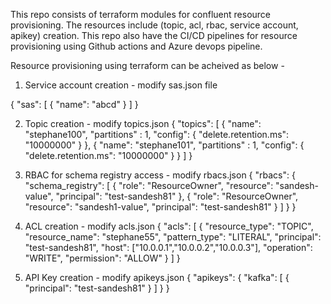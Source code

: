 This repo consists of terraform modules for confluent resource provisioning. The resources include (topic, acl, rbac, service account, apikey) creation. This repo also have the CI/CD pipelines for resource provisioning using Github actions and Azure devops pipeline.

Resource provisioning using terraform can be acheived as below - 

1. Service account creation - modify sas.json file 

{
    "sas": [
       {
         "name": "abcd"
       }
    ]
  }

2. Topic creation - modify topics.json
{
    "topics": [
      {
        "name": "stephane100",
        "partitions" : 1,
        "config": {
          "delete.retention.ms": "10000000"
        }
      },
      {
        "name": "stephane101",
        "partitions" : 1,
        "config": {
          "delete.retention.ms": "10000000"
        }
      }
    ]
  }

3. RBAC for schema registry access - modify rbacs.json
{
    "rbacs": {
      "schema_registry": [
        {
          "role": "ResourceOwner",
          "resource": "sandesh-value",
          "principal": "test-sandesh81"
        },
        {
            "role": "ResourceOwner",
            "resource": "sandesh1-value",
            "principal": "test-sandesh81"
          }
      ]
    }
  }

4. ACL creation - modify acls.json
{
    "acls": [
      {
        "resource_type": "TOPIC",
        "resource_name": "stephane55",
        "pattern_type": "LITERAL",
        "principal": "test-sandesh81",
        "host": ["10.0.0.1","10.0.0.2","10.0.0.3"],
        "operation": "WRITE",
        "permission": "ALLOW"
      }
   ]
}

5. API Key creation - modify apikeys.json
{
    "apikeys": {
       "kafka": [
        {
            "principal": "test-sandesh81"
        }
       ]
    }
}
